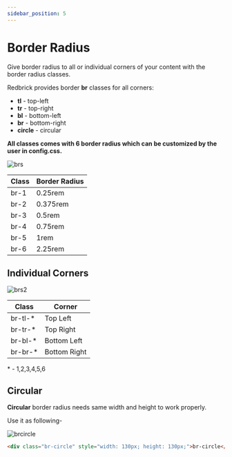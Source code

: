 ```yaml
---
sidebar_position: 5
---
```


# Border Radius

Give border radius to all or individual corners of your content with the border radius classes.

Redbrick provides border **br** classes for all corners:

- **tl** - top-left
- **tr** - top-right
- **bl** - bottom-left
- **br** - bottom-right
- **circle** - circular

**All classes comes with 6 border radius which can be customized by the user in config.css.**

![brs](/img/demos/brs.jpg)

| Class | Border Radius |
| ----- | ------------- |
| br-1  | 0.25rem       |
| br-2  | 0.375rem      |
| br-3  | 0.5rem        |
| br-4  | 0.75rem       |
| br-5  | 1rem          |
| br-6  | 2.25rem       |

## Individual Corners

![brs2](/img/demos/brs2.jpg)

| Class    | Corner       |
| -------- | ------------ |
| br-tl-\* | Top Left     |
| br-tr-\* | Top Right    |
| br-bl-\* | Bottom Left  |
| br-br-\* | Bottom Right |

\* - 1,2,3,4,5,6

## Circular

**Circular** border radius needs same width and height to work properly.

Use it as following-

![brcircle](/img/demos/brcircle.jpg)

```html
<div class="br-circle" style="width: 130px; height: 130px;">br-circle</div>
```
